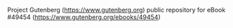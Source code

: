 Project Gutenberg (https://www.gutenberg.org) public repository for eBook #49454 (https://www.gutenberg.org/ebooks/49454)
